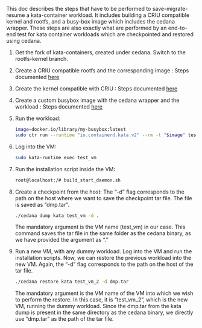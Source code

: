 This doc describes the steps that have to be performed to save-migrate-resume a kata-container workload. It includes building a CRIU compatible kernel and rootfs, and a busy-box image which includes the cedana wrapper. These steps are also exactly what are performed by an end-to-end test for kata container workloads which are checkpointed and restored using cedana. 

1. Get the fork of kata-containers, created under cedana. Switch to the rootfs-kernel branch. 
2. Create a CRIU compatible rootfs and the corresponding image : Steps documented [here](./how-to-make-rootfs-criu-compatible.md)
3. Create the kernel compatible with CRIU : Steps documented [here](./how-to-make-kernel-criu-compatible.md)
4. Create a custom busybox image with the cedana wrapper and the workload : Steps documented [here](./how-to-create-custom-busybox-image.md)
5. Run the workload: 

    ```bash
    image=docker.io/library/my-busybox:latest
    sudo ctr run --runtime "io.containerd.kata.v2" --rm -t "$image" test_vm cedana test.sh
    ```

6. Log into the VM: 

    ```bash
    sudo kata-runtime exec test_vm
    ```

7. Run the installation script inside the VM: 

    ```bash
    root@localhost:/# build_start_daemon.sh
    ```

8. Create a checkpoint from the host: The “-d” flag corresponds to the path on the host where we want to save the checkpoint tar file. The file is saved as “dmp.tar”.  

    ```bash
    ./cedana dump kata test_vm -d .
    ```

    The mandatory argument is the VM name (test_vm) in our case. This command saves the tar file in the same folder as the cedana binary, as we have provided the argument as “.”

9. Run a new VM, with any dummy workload. Log into the VM and run the installation scripts. Now, we can restore the previous workload into the new VM. Again, the “-d” flag corresponds to the path on the host of the tar file. 

    ```bash
    ./cedana restore kata test_vm_2 -d dmp.tar
    ```

    The mandatory argument is the VM name of the VM into which we wish to perform the restore. In this case, it is “test_vm_2”, which is the new VM, running the dummy workload. Since the dmp.tar from the kata dump is present in the same directory as the cedana binary, we directly use “dmp.tar” as the path of the tar file.
